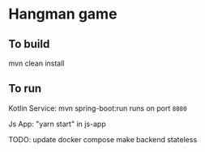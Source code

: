 # Hangman game

## To build
mvn clean install

## To run
Kotlin Service:
mvn spring-boot:run
runs on port `8080`

Js App:
"yarn start" in js-app


TODO:
update docker compose
make backend stateless
